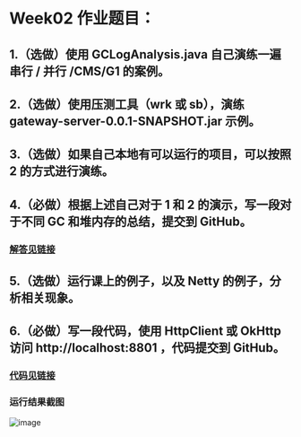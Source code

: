 # Week02 作业题目：

## 1.（选做）使用 GCLogAnalysis.java 自己演练一遍串行 / 并行 /CMS/G1 的案例。

## 2.（选做）使用压测工具（wrk 或 sb），演练 gateway-server-0.0.1-SNAPSHOT.jar 示例。

## 3.（选做）如果自己本地有可以运行的项目，可以按照 2 的方式进行演练。

## 4.（必做）根据上述自己对于 1 和 2 的演示，写一段对于不同 GC 和堆内存的总结，提交到 GitHub。

### [解答见链接](https://github.com/Amy-Dai/Geekbang-Homework-JAVA-2022/blob/master/week02/Q4.md)

## 5.（选做）运行课上的例子，以及 Netty 的例子，分析相关现象。
## 6.（必做）写一段代码，使用 HttpClient 或 OkHttp 访问  http://localhost:8801 ，代码提交到 GitHub。

### [代码见链接](https://github.com/Amy-Dai/Geekbang-Homework-JAVA-2022/blob/master/week02/nio/src/main/java/com/practice/nio/HttpClientHelper.java)
### 运行结果截图

![image](https://user-images.githubusercontent.com/56108927/168415490-7226b2c7-b242-4315-9a6d-cfdaabae9f24.png)

